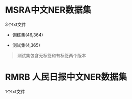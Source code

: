 # MSRA中文NER数据集

3个txt文件

- 训练集(46,364)

- 测试集(4,365)

> 测试集包含无标签和有标签两个版本

# RMRB 人民日报中文NER数据集

1个txt文件

